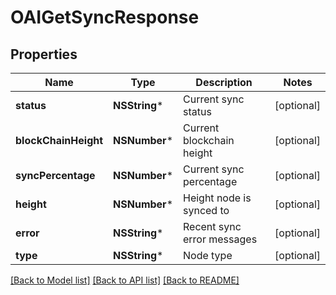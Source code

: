 # OAIGetSyncResponse

## Properties
Name | Type | Description | Notes
------------ | ------------- | ------------- | -------------
**status** | **NSString*** | Current sync status | [optional] 
**blockChainHeight** | **NSNumber*** | Current blockchain height | [optional] 
**syncPercentage** | **NSNumber*** | Current sync percentage | [optional] 
**height** | **NSNumber*** | Height node is synced to | [optional] 
**error** | **NSString*** | Recent sync error messages | [optional] 
**type** | **NSString*** | Node type | [optional] 

[[Back to Model list]](../README.md#documentation-for-models) [[Back to API list]](../README.md#documentation-for-api-endpoints) [[Back to README]](../README.md)



